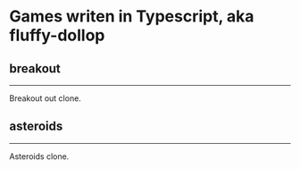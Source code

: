 # Games writen in Typescript, aka fluffy-dollop

## breakout
---
Breakout out clone.

## asteroids
---
Asteroids clone.